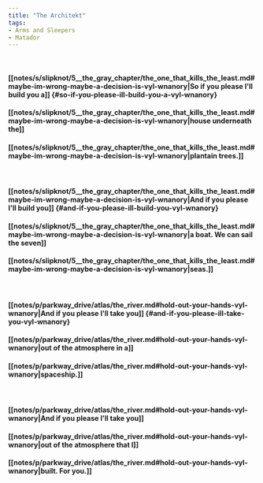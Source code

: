 ```yaml
---
title: "The Architekt"
tags:
- Arms and Sleepers
- Matador
---
```

&nbsp;
#### [[notes/s/slipknot/5__the_gray_chapter/the_one_that_kills_the_least.md#maybe-im-wrong-maybe-a-decision-is-vyl-wnanory|So if you please I'll build you a]] {#so-if-you-please-ill-build-you-a-vyl-wnanory}
#### [[notes/s/slipknot/5__the_gray_chapter/the_one_that_kills_the_least.md#maybe-im-wrong-maybe-a-decision-is-vyl-wnanory|house underneath the]]
#### [[notes/s/slipknot/5__the_gray_chapter/the_one_that_kills_the_least.md#maybe-im-wrong-maybe-a-decision-is-vyl-wnanory|plantain trees.]]
&nbsp;
#### [[notes/s/slipknot/5__the_gray_chapter/the_one_that_kills_the_least.md#maybe-im-wrong-maybe-a-decision-is-vyl-wnanory|And if you please I'll build you]] {#and-if-you-please-ill-build-you-vyl-wnanory}
#### [[notes/s/slipknot/5__the_gray_chapter/the_one_that_kills_the_least.md#maybe-im-wrong-maybe-a-decision-is-vyl-wnanory|a boat. We can sail the seven]]
#### [[notes/s/slipknot/5__the_gray_chapter/the_one_that_kills_the_least.md#maybe-im-wrong-maybe-a-decision-is-vyl-wnanory|seas.]]
&nbsp;
#### [[notes/p/parkway_drive/atlas/the_river.md#hold-out-your-hands-vyl-wnanory|And if you please I'll take you]] {#and-if-you-please-ill-take-you-vyl-wnanory}
#### [[notes/p/parkway_drive/atlas/the_river.md#hold-out-your-hands-vyl-wnanory|out of the atmosphere in a]]
#### [[notes/p/parkway_drive/atlas/the_river.md#hold-out-your-hands-vyl-wnanory|spaceship.]]
&nbsp;
#### [[notes/p/parkway_drive/atlas/the_river.md#hold-out-your-hands-vyl-wnanory|And if you please I'll take you]]
#### [[notes/p/parkway_drive/atlas/the_river.md#hold-out-your-hands-vyl-wnanory|out of the atmosphere that I]]
#### [[notes/p/parkway_drive/atlas/the_river.md#hold-out-your-hands-vyl-wnanory|built. For you.]]
